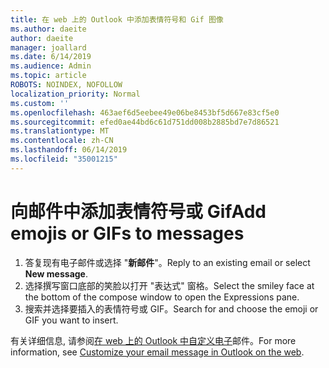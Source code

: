 ```yaml
---
title: 在 web 上的 Outlook 中添加表情符号和 Gif 图像
ms.author: daeite
author: daeite
manager: joallard
ms.date: 6/14/2019
ms.audience: Admin
ms.topic: article
ROBOTS: NOINDEX, NOFOLLOW
localization_priority: Normal
ms.custom: ''
ms.openlocfilehash: 463aef6d5eebee49e06be8453bf5d667e83cf5e0
ms.sourcegitcommit: efed0ae44bd6c61d751dd008b2885bd7e7d86521
ms.translationtype: MT
ms.contentlocale: zh-CN
ms.lasthandoff: 06/14/2019
ms.locfileid: "35001215"
---
```

# <a name="add-emojis-or-gifs-to-messages"></a><span data-ttu-id="153eb-102">向邮件中添加表情符号或 Gif</span><span class="sxs-lookup"><span data-stu-id="153eb-102">Add emojis or GIFs to messages</span></span>

1. <span data-ttu-id="153eb-103">答复现有电子邮件或选择 "**新邮件**"。</span><span class="sxs-lookup"><span data-stu-id="153eb-103">Reply to an existing email or select **New message**.</span></span>
1. <span data-ttu-id="153eb-104">选择撰写窗口底部的笑脸以打开 "表达式" 窗格。</span><span class="sxs-lookup"><span data-stu-id="153eb-104">Select the smiley face at the bottom of the compose window to open the Expressions pane.</span></span>
1. <span data-ttu-id="153eb-105">搜索并选择要插入的表情符号或 GIF。</span><span class="sxs-lookup"><span data-stu-id="153eb-105">Search for and choose the emoji or GIF you want to insert.</span></span>

<span data-ttu-id="153eb-106">有关详细信息, 请参阅[在 web 上的 Outlook 中自定义电子](https://support.office.com/article/079442eb-6b41-4ff5-b6e0-a83d3967ac41)邮件。</span><span class="sxs-lookup"><span data-stu-id="153eb-106">For more information, see [Customize your email message in Outlook on the web](https://support.office.com/article/079442eb-6b41-4ff5-b6e0-a83d3967ac41).</span></span>